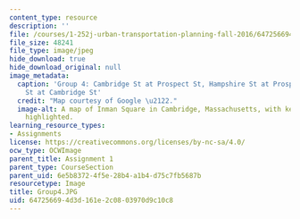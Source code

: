 ```yaml
---
content_type: resource
description: ''
file: /courses/1-252j-urban-transportation-planning-fall-2016/647256694d3d161e2c0803970d9c10c8_Group4.JPG
file_size: 48241
file_type: image/jpeg
hide_download: true
hide_download_original: null
image_metadata:
  caption: 'Group 4: Cambridge St at Prospect St, Hampshire St at Prospect St, Hampshire
    St at Cambridge St'
  credit: "Map courtesy of Google \u2122."
  image-alt: A map of Inman Square in Cambridge, Massachusetts, with key intersections
    highlighted.
learning_resource_types:
- Assignments
license: https://creativecommons.org/licenses/by-nc-sa/4.0/
ocw_type: OCWImage
parent_title: Assignment 1
parent_type: CourseSection
parent_uid: 6e5b8372-4f5e-28b4-a1b4-d75c7fb5687b
resourcetype: Image
title: Group4.JPG
uid: 64725669-4d3d-161e-2c08-03970d9c10c8
---
```

